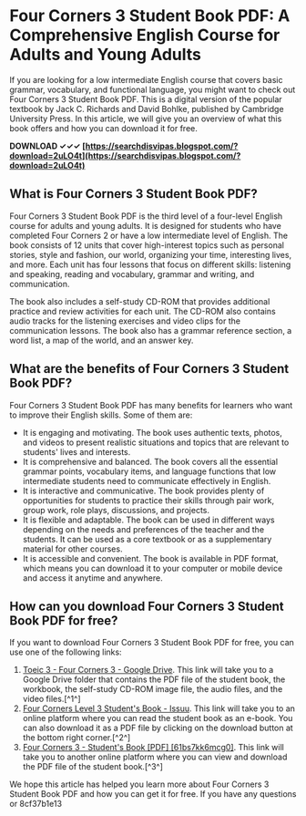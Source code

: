 # Four Corners 3 Student Book PDF: A Comprehensive English Course for Adults and Young Adults
  
If you are looking for a low intermediate English course that covers basic grammar, vocabulary, and functional language, you might want to check out Four Corners 3 Student Book PDF. This is a digital version of the popular textbook by Jack C. Richards and David Bohlke, published by Cambridge University Press. In this article, we will give you an overview of what this book offers and how you can download it for free.
 
**DOWNLOAD ✓✓✓ [https://searchdisvipas.blogspot.com/?download=2uLO4t](https://searchdisvipas.blogspot.com/?download=2uLO4t)**


  
## What is Four Corners 3 Student Book PDF?
  
Four Corners 3 Student Book PDF is the third level of a four-level English course for adults and young adults. It is designed for students who have completed Four Corners 2 or have a low intermediate level of English. The book consists of 12 units that cover high-interest topics such as personal stories, style and fashion, our world, organizing your time, interesting lives, and more. Each unit has four lessons that focus on different skills: listening and speaking, reading and vocabulary, grammar and writing, and communication.
  
The book also includes a self-study CD-ROM that provides additional practice and review activities for each unit. The CD-ROM also contains audio tracks for the listening exercises and video clips for the communication lessons. The book also has a grammar reference section, a word list, a map of the world, and an answer key.
  
## What are the benefits of Four Corners 3 Student Book PDF?
  
Four Corners 3 Student Book PDF has many benefits for learners who want to improve their English skills. Some of them are:
  
- It is engaging and motivating. The book uses authentic texts, photos, and videos to present realistic situations and topics that are relevant to students' lives and interests.
- It is comprehensive and balanced. The book covers all the essential grammar points, vocabulary items, and language functions that low intermediate students need to communicate effectively in English.
- It is interactive and communicative. The book provides plenty of opportunities for students to practice their skills through pair work, group work, role plays, discussions, and projects.
- It is flexible and adaptable. The book can be used in different ways depending on the needs and preferences of the teacher and the students. It can be used as a core textbook or as a supplementary material for other courses.
- It is accessible and convenient. The book is available in PDF format, which means you can download it to your computer or mobile device and access it anytime and anywhere.

## How can you download Four Corners 3 Student Book PDF for free?
  
If you want to download Four Corners 3 Student Book PDF for free, you can use one of the following links:

1. [Toeic 3 - Four Corners 3 - Google Drive](https://drive.google.com/folderview?id=0B2bq7Kc35R5ZQTMtNElrMmxOenc&usp=sharing). This link will take you to a Google Drive folder that contains the PDF file of the student book, the workbook, the self-study CD-ROM image file, the audio files, and the video files.[^1^]
2. [Four Corners Level 3 Student's Book - Issuu](https://issuu.com/hwatai/docs/four_coners_sb_l3). This link will take you to an online platform where you can read the student book as an e-book. You can also download it as a PDF file by clicking on the download button at the bottom right corner.[^2^]
3. [Four Corners 3 - Student's Book \[PDF\] \[61bs7kk6mcg0\]](https://vdoc.pub/documents/four-corners-3-students-book-61bs7kk6mcg0). This link will take you to another online platform where you can view and download the PDF file of the student book.[^3^]

We hope this article has helped you learn more about Four Corners 3 Student Book PDF and how you can get it for free. If you have any questions or
 8cf37b1e13
 
